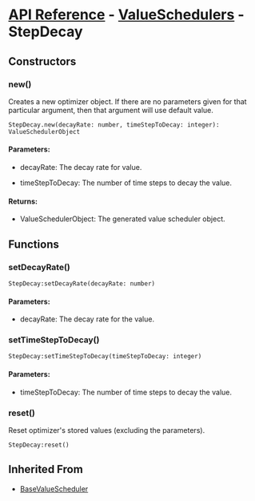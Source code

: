 # [API Reference](../../API.md) - [ValueSchedulers](../ValueSchedulers.md) - StepDecay

## Constructors

### new()

Creates a new optimizer object. If there are no parameters given for that particular argument, then that argument will use default value.

```
StepDecay.new(decayRate: number, timeStepToDecay: integer): ValueSchedulerObject
```

#### Parameters:

* decayRate: The decay rate for value.

* timeStepToDecay: The number of time steps to decay the value.

#### Returns:

* ValueSchedulerObject: The generated value scheduler object.

## Functions

### setDecayRate()

```
StepDecay:setDecayRate(decayRate: number)
```

#### Parameters:

* decayRate: The decay rate for the value.

### setTimeStepToDecay()

```
StepDecay:setTimeStepToDecay(timeStepToDecay: integer)
```

#### Parameters:

* timeStepToDecay: The number of time steps to decay the value.

### reset()

Reset optimizer's stored values (excluding the parameters).

```
StepDecay:reset()
```

## Inherited From

* [BaseValueScheduler](BaseValueScheduler.md)
